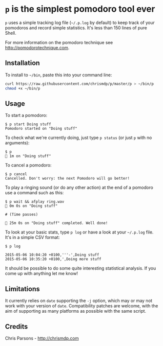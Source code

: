 # `p` is the simplest pomodoro tool ever

`p` uses a simple tracking log file (`~/.p.log` by default) to keep track of your pomodoros and record simple statistics. It's less than 150 lines of pure Shell.

For more information on the pomodoro technique see http://pomodorotechnique.com.

## Installation

To install to `~/bin`, paste this into your command line:

``` bash
curl https://raw.githubusercontent.com/chrismdp/p/master/p > ~/bin/p
chmod +x ~/bin/p
```

## Usage

To start a pomodoro:

```
$ p start Doing stuff
Pomodoro started on "Doing stuff"
```

To check what we're currently doing, just type `p status` (or just `p` with no arguments):

```
$ p
🍅 1m on "Doing stuff"
```

To cancel a pomodoro:

```
$ p cancel
Cancelled. Don't worry: the next Pomodoro will go better!
```

To play a ringing sound (or do any other action) at the end of a pomodoro use a command such as this:

```
$ p wait && afplay ring.wav
🍅 0m 0s on "Doing stuff"

# (Time passes)

🍅 25m 0s on "Doing stuff" completed. Well done!

```

To look at your basic stats, type `p log` or have a look at your `~/.p.log` file. It's in a simple CSV format: 

```
$ p log

2015-05-06 10:04:20 +0100,'''-',Doing stuff
2015-05-06 10:35:20 +0100,',Doing more stuff
```

It should be possible to do some quite interesting statistical analysis. If you come up with anything let me know!

## Limitations

It currently relies on `date` supporting the `-j` option, which may or may not work with your version of `date`. Compatibility patches are welcome, with the aim of supporting as many platforms as possible with the same script.

## Credits

Chris Parsons - http://chrismdp.com
